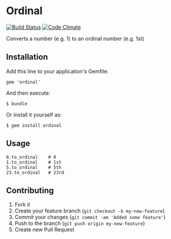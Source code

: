 # Ordinal

[![Build Status](https://secure.travis-ci.org/davidlumley/ordinal.png)](http://travis-ci.org/davidlumley/ordinal)
[![Code Climate](https://codeclimate.com/badge.png)](https://codeclimate.com/github/davidlumley/ordinal)

Converts a number (e.g. 1) to an ordinal number (e.g. 1st)

## Installation

Add this line to your application's Gemfile:

    gem 'ordinal'

And then execute:

    $ bundle

Or install it yourself as:

    $ gem install ordinal

## Usage

	0.to_ordinal	# 0
	1.to_ordinal	# 1st
	5.to_ordinal	# 5th
	23.to_ordinal	# 23rd

## Contributing

1. Fork it
2. Create your feature branch (`git checkout -b my-new-feature`)
3. Commit your changes (`git commit -am 'Added some feature'`)
4. Push to the branch (`git push origin my-new-feature`)
5. Create new Pull Request
